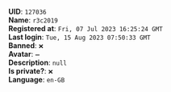 **UID**: `127036`  
**Name**: `r3c2019`  
**Registered at**: `Fri, 07 Jul 2023 16:25:24 GMT`  
**Last login**: `Tue, 15 Aug 2023 07:50:33 GMT`  
**Banned**: `❌`  
**Avatar**: `➖`  
**Description**: ```null```  
**Is private?**: `❌`  
**Language**: `en-GB`